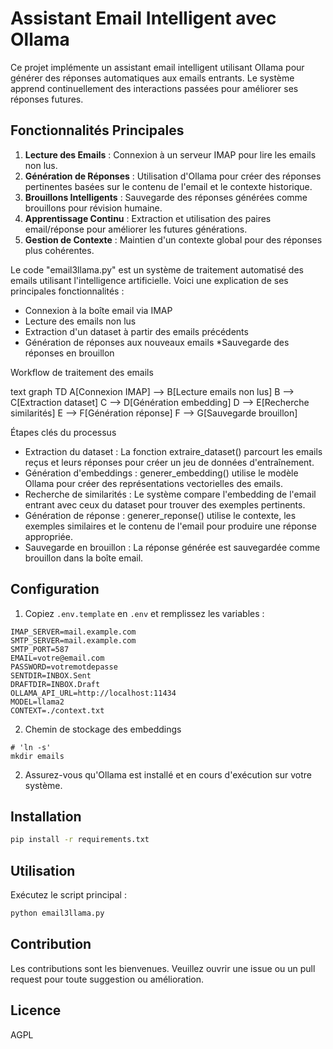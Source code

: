 # Assistant Email Intelligent avec Ollama

Ce projet implémente un assistant email intelligent utilisant Ollama pour générer des réponses automatiques aux emails entrants. Le système apprend continuellement des interactions passées pour améliorer ses réponses futures.

## Fonctionnalités Principales

1. **Lecture des Emails** : Connexion à un serveur IMAP pour lire les emails non lus.
2. **Génération de Réponses** : Utilisation d'Ollama pour créer des réponses pertinentes basées sur le contenu de l'email et le contexte historique.
3. **Brouillons Intelligents** : Sauvegarde des réponses générées comme brouillons pour révision humaine.
4. **Apprentissage Continu** : Extraction et utilisation des paires email/réponse pour améliorer les futures générations.
5. **Gestion de Contexte** : Maintien d'un contexte global pour des réponses plus cohérentes.

Le code "email3llama.py" est un système de traitement automatisé des emails utilisant l'intelligence artificielle.
Voici une explication de ses principales fonctionnalités :

* Connexion à la boîte email via IMAP
* Lecture des emails non lus
* Extraction d'un dataset à partir des emails précédents
* Génération de réponses aux nouveaux emails
*Sauvegarde des réponses en brouillon

Workflow de traitement des emails

text
graph TD
    A[Connexion IMAP] --> B[Lecture emails non lus]
    B --> C[Extraction dataset]
    C --> D[Génération embedding]
    D --> E[Recherche similarités]
    E --> F[Génération réponse]
    F --> G[Sauvegarde brouillon]

Étapes clés du processus

* Extraction du dataset : La fonction extraire_dataset() parcourt les emails reçus et leurs réponses pour créer un jeu de données d'entraînement.
* Génération d'embeddings : generer_embedding() utilise le modèle Ollama pour créer des représentations vectorielles des emails.
* Recherche de similarités : Le système compare l'embedding de l'email entrant avec ceux du dataset pour trouver des exemples pertinents.
* Génération de réponse : generer_reponse() utilise le contexte, les exemples similaires et le contenu de l'email pour produire une réponse appropriée.
* Sauvegarde en brouillon : La réponse générée est sauvegardée comme brouillon dans la boîte email.

## Configuration

1. Copiez `.env.template` en `.env` et remplissez les variables :

```
IMAP_SERVER=mail.example.com
SMTP_SERVER=mail.example.com
SMTP_PORT=587
EMAIL=votre@email.com
PASSWORD=votremotdepasse
SENTDIR=INBOX.Sent
DRAFTDIR=INBOX.Draft
OLLAMA_API_URL=http://localhost:11434
MODEL=llama2
CONTEXT=./context.txt
```

2. Chemin de stockage des embeddings
```
# 'ln -s'
mkdir emails
```

2. Assurez-vous qu'Ollama est installé et en cours d'exécution sur votre système.

## Installation

```bash
pip install -r requirements.txt
```

## Utilisation

Exécutez le script principal :

```bash
python email3llama.py
```

## Contribution

Les contributions sont les bienvenues. Veuillez ouvrir une issue ou un pull request pour toute suggestion ou amélioration.

## Licence

AGPL
